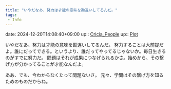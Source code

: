 ```yaml
---
title: "いやだなあ、努力は才能の意味を勘違いしてるんだ。"
tags:
 - Info
---
```


date: 2024-12-20T14:08:40+09:00
up:: [Cricia_People](Bar/Novel/Nacaria/Cricia_People.md)
up:: [Plot](Bar/Novel/Chaos/Plot.md)

いやだなあ、努力は才能の意味を勘違いしてるんだ。
努力することは大前提だよ。誰にだってできる。というより、誰だってやってるじゃないか。毎日生きるのがすでに努力だ。
問題はそれが成果につなげられるかさ。始めから、その繋げ方が分かってることが才能なんだよ。

ああ、でも、今わからなくたって問題ないさ。
元々、学問はその繋げ方を知るためのものだからね。